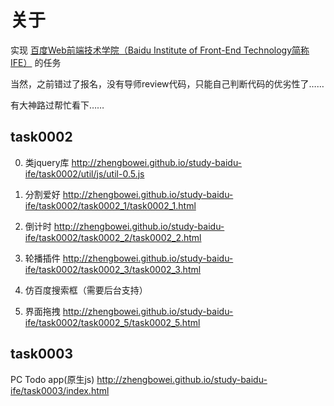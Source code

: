 # 关于

实现 <a href="https://github.com/baidu-ife/ife">百度Web前端技术学院（Baidu Institute of Front-End Technology简称IFE）</a> 的任务

当然，之前错过了报名，没有导师review代码，只能自己判断代码的优劣性了……

有大神路过帮忙看下……

## task0002

0. 类jquery库 http://zhengbowei.github.io/study-baidu-ife/task0002/util/js/util-0.5.js

1. 分割爱好 http://zhengbowei.github.io/study-baidu-ife/task0002/task0002_1/task0002_1.html
2. 倒计时 http://zhengbowei.github.io/study-baidu-ife/task0002/task0002_2/task0002_2.html
3. 轮播插件 http://zhengbowei.github.io/study-baidu-ife/task0002/task0002_3/task0002_3.html
4. 仿百度搜索框（需要后台支持）
5. 界面拖拽 http://zhengbowei.github.io/study-baidu-ife/task0002/task0002_5/task0002_5.html

## task0003

PC Todo app(原生js) http://zhengbowei.github.io/study-baidu-ife/task0003/index.html